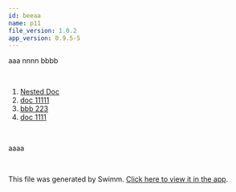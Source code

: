 ```yaml
---
id: beeaa
name: p11
file_version: 1.0.2
app_version: 0.9.5-5
---
```


<!-- Intro - Do not remove this comment -->
aaa nnnn bbbb

<br/>

<!-- Steps - Do not remove this comment -->
1. [Nested Doc](nested-doc.gyvk8.sw.md)
4. [doc 11111](doc-11111.kt6to.sw.md)
5. [bbb 223](bbb-223.zpvog.sw.md)
6. [doc 1111](doc-1111.0q7zd.sw.md)


<br/>

<!-- Summary - Do not remove this comment -->
aaaa

<br/>

This file was generated by Swimm. [Click here to view it in the app](http://localhost:5000/repos/Z2l0aHViJTNBJTNBdDElM0ElM0FlcmFuLXN3aW1t/playlists/beeaa).